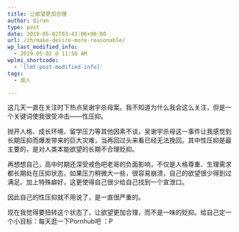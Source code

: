 ```yaml
---
title: 让欲望更加合理
author: Qiran
type: post
date: 2019-05-02T03:43:06+00:00
url: /zh/make-desire-more-reasonable/
wp_last_modified_info:
  - 2019-05-02 @ 11:56 AM
wplmi_shortcode:
  - '[lmt-post-modified-info]'
tags:
  - 成人

---
```

这几天一直在关注时下热点吴谢宇杀母案。我不知道为什么我会这么关注，但是一个关键词使我很受冲击——性压抑。

抛开人格、成长环境、留学压力等其他因素不谈，吴谢宇杀母这一事件让我感觉到长期压抑而爆发带来的巨大灾难，当再回过头来看已经无法挽回。其中性压抑是最主要的，是对人类本能欲望的长期不合理贬抑。

再想想自己，高中时期还深受戒色吧老哥的负面影响，不仅是人格尊重、生理需求都长期处在压抑状态，如果压力稍微大一些，很容易崩溃，自己的欲望很少得到过满足。加上特殊癖好，这更使得自己很少给自己找到一个宣泄口。

因此自己的性压抑就不用说了，是一直很严重的。

现在我觉得要扭转这个状态了，让欲望更加合理，而不是一味的贬抑。给自己定一个小目标：每天逛一下Pornhub吧 ：P